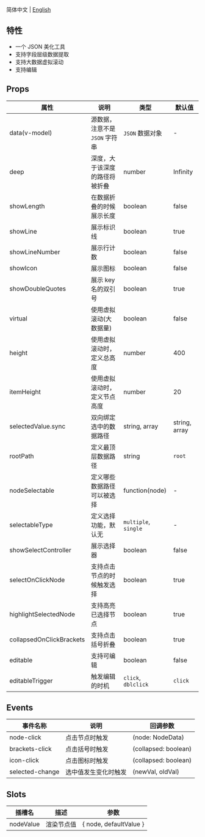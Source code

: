 简体中文 | [English](./README.md)

## 特性

- 一个 JSON 美化工具
- 支持字段层级数据提取
- 支持大数据虚拟滚动
- 支持编辑

## Props

| 属性                     | 说明                           | 类型                 | 默认值        |
| ------------------------ | ------------------------------ | -------------------- | ------------- |
| data(v-model)            | 源数据，注意不是 `JSON` 字符串 | `JSON` 数据对象      | -             |
| deep                     | 深度，大于该深度的路径将被折叠 | number               | Infinity      |
| showLength               | 在数据折叠的时候展示长度       | boolean              | false         |
| showLine                 | 展示标识线                     | boolean              | true          |
| showLineNumber           | 展示行计数                     | boolean              | false         |
| showIcon                 | 展示图标                       | boolean              | false         |
| showDoubleQuotes         | 展示 key 名的双引号            | boolean              | true          |
| virtual                  | 使用虚拟滚动(大数据量)         | boolean              | false         |
| height                   | 使用虚拟滚动时，定义总高度     | number               | 400           |
| itemHeight               | 使用虚拟滚动时，定义节点高度   | number               | 20            |
| selectedValue.sync       | 双向绑定选中的数据路径         | string, array        | string, array |
| rootPath                 | 定义最顶层数据路径             | string               | `root`        |
| nodeSelectable           | 定义哪些数据路径可以被选择     | function(node)       | -             |
| selectableType           | 定义选择功能，默认无           | `multiple`, `single` | -             |
| showSelectController     | 展示选择器                     | boolean              | false         |
| selectOnClickNode        | 支持点击节点的时候触发选择     | boolean              | true          |
| highlightSelectedNode    | 支持高亮已选择节点             | boolean              | true          |
| collapsedOnClickBrackets | 支持点击括号折叠               | boolean              | true          |
| editable                 | 支持可编辑                     | boolean              | false         |
| editableTrigger          | 触发编辑的时机                 | `click`, `dblclick`  | `click`       |

## Events

| 事件名称        | 说明                 | 回调参数             |
| --------------- | -------------------- | -------------------- |
| node-click      | 点击节点时触发       | (node: NodeData)     |
| brackets-click  | 点击括号时触发       | (collapsed: boolean) |
| icon-click      | 点击图标时触发       | (collapsed: boolean) |
| selected-change | 选中值发生变化时触发 | (newVal, oldVal)     |

## Slots

| 插槽名    | 描述       | 参数                   |
| --------- | ---------- | ---------------------- |
| nodeValue | 渲染节点值 | { node, defaultValue } |
